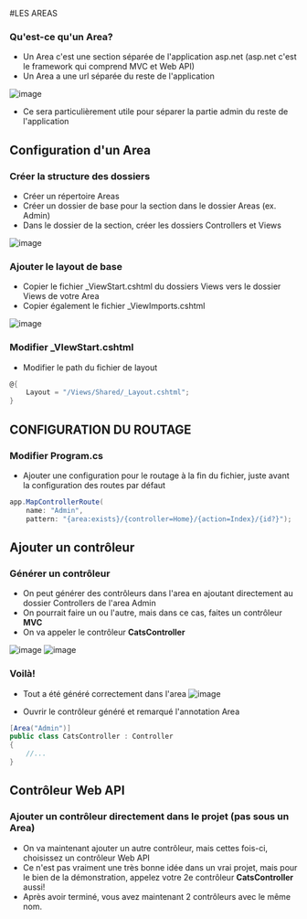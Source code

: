 #LES AREAS
### Qu'est-ce qu'un Area?
- Un Area c'est une section séparée de l'application asp.net (asp.net c'est le framework qui comprend MVC et Web API)
- Un Area a une url séparée du reste de l'application

![image](/img/exercices/areas/path.jpg)

- Ce sera particulièrement utile pour séparer la partie admin du reste de l'application


## Configuration d'un Area
### Créer la structure des dossiers
- Créer un répertoire Areas
- Créer un dossier de base pour la section dans le dossier Areas (ex. Admin)
- Dans le dossier de la section, créer les dossiers Controllers et Views

![image](/img/exercices/areas/CreationRepertoiresArea.png)


### Ajouter le layout de base
- Copier le fichier _ViewStart.cshtml du dossiers Views vers le dossier Views de votre Area
- Copier également le fichier _ViewImports.cshtml

![image](/img/exercices/areas/CopierViewStart.png)


### Modifier _VIewStart.cshtml
- Modifier le path du fichier de layout
```csharp
@{
    Layout = "/Views/Shared/_Layout.cshtml";
}
```

## CONFIGURATION DU ROUTAGE
### Modifier Program.cs

- Ajouter une configuration pour le routage à la fin du fichier, juste avant la configuration des routes par défaut
```csharp
app.MapControllerRoute(
    name: "Admin",
    pattern: "{area:exists}/{controller=Home}/{action=Index}/{id?}");
```

## Ajouter un contrôleur
### Générer un contrôleur
- On peut générer des contrôleurs dans l'area en ajoutant directement au dossier Controllers de l'area Admin
- On pourrait faire un ou l'autre, mais dans ce cas, faites un contrôleur **MVC**
- On va appeler le contrôleur **CatsController**

![image](/img/exercices/areas/CreationController.png)
![image](/img/exercices/areas/CreationControllerSuite.png)


### Voilà!
- Tout a été généré correctement dans l'area
![image](/img/exercices/areas/CreationControllerResultat.png)


- Ouvrir le contrôleur généré et remarqué l'annotation Area
```csharp
[Area("Admin")]
public class CatsController : Controller
{
    //...
}
```

## Contrôleur Web API 
### Ajouter un contrôleur directement dans le projet (pas sous un Area)
- On va maintenant ajouter un autre contrôleur, mais cettes fois-ci, choisissez un contrôleur Web API
- Ce n'est pas vraiment une très bonne idée dans un vrai projet, mais pour le bien de la démonstration, appelez votre 2e contrôleur **CatsController** aussi!
- Après avoir terminé, vous avez maintenant 2 contrôleurs avec le même nom.


